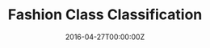 ---
title: Fashion Class Classification
summary: Classify images into fashion styles
tags:
- Python
- Data Science
- Data Analysis
- Machine Learning

date: "2016-04-27T00:00:00Z"

# Optional external URL for project (replaces project detail page).
external\_link: https://github.com/prashantsingh97/Fashion-Class-Classification

image:
  caption: Photo By Stylescaster
  focal\_point: Smart
---